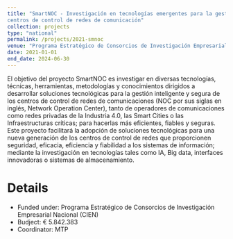 ```yaml
---
title: "SmartNOC - Investigación en tecnologías emergentes para la gestión inteligente de
centros de control de redes de comunicación"
collection: projects
type: "national"
permalink: /projects/2021-smnoc
venue: "Programa Estratégico de Consorcios de Investigación Empresarial Nacional (CIEN) (IDI-20210861)"
date: 2021-01-01
end_date: 2024-06-30
---
```

El objetivo del proyecto SmartNOC es investigar en diversas tecnologías, técnicas, herramientas, metodologías y conocimientos dirigidos a desarrollar soluciones tecnológicas para la gestión inteligente y segura de los centros de control de redes de comunicaciones (NOC por sus siglas en inglés, Network Operation Center), tanto de operadores de comunicaciones como redes privadas de la Industria 4.0, las Smart Cities o las Infraestructuras críticas; para hacerlas más eficientes, fiables y seguras. Este proyecto facilitará la adopción de soluciones tecnológicas para una nueva generación de los centros de control de redes que proporcionen seguridad, eficacia, eficiencia y fiabilidad a los sistemas de información; mediante la investigación en tecnologías tales como IA, Big data, interfaces innovadoras o sistemas de almacenamiento.

Details
======
* Funded under: Programa Estratégico de Consorcios de Investigación Empresarial Nacional (CIEN)
* Budject: € 5.842.383
* Coordinator: MTP
